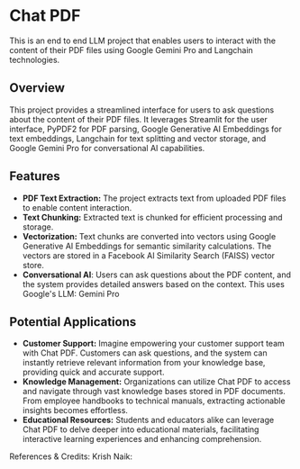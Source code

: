 # Chat PDF
This is an end to end LLM project that enables users to interact with the content of their PDF files using Google Gemini Pro and Langchain technologies.

## Overview
This project provides a streamlined interface for users to ask questions about the content of their PDF files. It leverages Streamlit for the user interface, PyPDF2 for PDF parsing, Google Generative AI Embeddings for text embeddings, Langchain for text splitting and vector storage, and Google Gemini Pro for conversational AI capabilities. 


## Features
- **PDF Text Extraction:** The project extracts text from uploaded PDF files to enable content interaction.
- **Text Chunking:** Extracted text is chunked for efficient processing and storage.
- **Vectorization:** Text chunks are converted into vectors using Google Generative AI Embeddings for semantic similarity calculations. The vectors are stored in a Facebook AI Similarity Search (FAISS) vector store.
- **Conversational AI**: Users can ask questions about the PDF content, and the system provides detailed answers based on the context. This uses Google's LLM: Gemini Pro



## Potential Applications
- **Customer Support:** Imagine empowering your customer support team with Chat PDF. Customers can ask questions, and the system can instantly retrieve relevant information from your knowledge base, providing quick and accurate support.
- **Knowledge Management:** Organizations can utilize Chat PDF to access and navigate through vast knowledge bases stored in PDF documents. From employee handbooks to technical manuals, extracting actionable insights becomes effortless.
- **Educational Resources:** Students and educators alike can leverage Chat PDF to delve deeper into educational materials, facilitating interactive learning experiences and enhancing comprehension.


References & Credits: Krish Naik:
